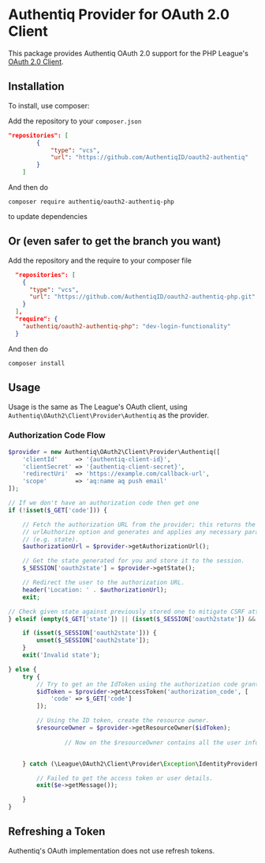 # Authentiq Provider for OAuth 2.0 Client

This package provides Authentiq OAuth 2.0 support for the PHP League's [OAuth 2.0 Client](https://github.com/thephpleague/oauth2-client).

## Installation

To install, use composer:

Add the repository to your `composer.json`

```json
"repositories": [
        {
            "type": "vcs",
            "url": "https://github.com/AuthentiqID/oauth2-authentiq"
        }
    ]
```

And then do  

```
composer require authentiq/oauth2-authentiq-php
```

to update dependencies

## Or (even safer to get the branch you want)

Add the repository and the require to your composer file

```json
  "repositories": [
    {
      "type": "vcs",
      "url": "https://github.com/AuthentiqID/oauth2-authentiq-php.git"
    }
  ],
  "require": {
    "authentiq/oauth2-authentiq-php": "dev-login-functionality"
  }
```

And then do 
```
composer install
```


## Usage

Usage is the same as The League's OAuth client, using `Authentiq\OAuth2\Client\Provider\Authentiq` as the provider.

### Authorization Code Flow

```php
$provider = new Authentiq\OAuth2\Client\Provider\Authentiq([
    'clientId'     => '{authentiq-client-id}',
    'clientSecret' => '{authentiq-client-secret}',
    'redirectUri'  => 'https://example.com/callback-url',
    'scope'        => 'aq:name aq push email'
]);

// If we don't have an authorization code then get one
if (!isset($_GET['code'])) {

    // Fetch the authorization URL from the provider; this returns the
    // urlAuthorize option and generates and applies any necessary parameters
    // (e.g. state).
    $authorizationUrl = $provider->getAuthorizationUrl();

    // Get the state generated for you and store it to the session.
    $_SESSION['oauth2state'] = $provider->getState();

    // Redirect the user to the authorization URL.
    header('Location: ' . $authorizationUrl);
    exit;

// Check given state against previously stored one to mitigate CSRF attack
} elseif (empty($_GET['state']) || (isset($_SESSION['oauth2state']) && $_GET['state'] !== $_SESSION['oauth2state'])) {

    if (isset($_SESSION['oauth2state'])) {
        unset($_SESSION['oauth2state']);
    }
    exit('Invalid state');

} else {
    try {
        // Try to get an the IdToken using the authorization code grant.
        $idToken = $provider->getAccessToken('authorization_code', [
            'code' => $_GET['code']
        ]);

        // Using the ID token, create the resource owner.
        $resourceOwner = $provider->getResourceOwner($idToken);
                
                // Now on the $resourceOwner contains all the user info you need to create the user, store the unique user id from the sub, present the info you asked for.


    } catch (\League\OAuth2\Client\Provider\Exception\IdentityProviderException $e) {

        // Failed to get the access token or user details.
        exit($e->getMessage());

    }
}
```

## Refreshing a Token

Authentiq's OAuth implementation does not use refresh tokens.
